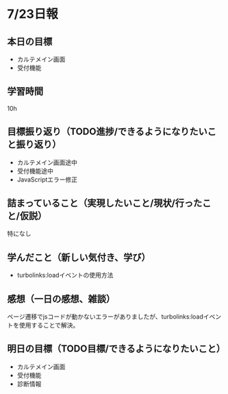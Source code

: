 # 7/23日報
## 本日の目標
- カルテメイン画面
- 受付機能
## 学習時間
10h
## 目標振り返り（TODO進捗/できるようになりたいこと振り返り）
- カルテメイン画面途中
- 受付機能途中
- JavaScriptエラー修正
## 詰まっていること（実現したいこと/現状/行ったこと/仮説）
特になし
## 学んだこと（新しい気付き、学び）
- turbolinks:loadイベントの使用方法
## 感想（一日の感想、雑談）
ページ遷移でjsコードが動かないエラーがありましたが、turbolinks:loadイベントを使用することで解決。
## 明日の目標（TODO目標/できるようになりたいこと）
- カルテメイン画面
- 受付機能
- 診断情報
